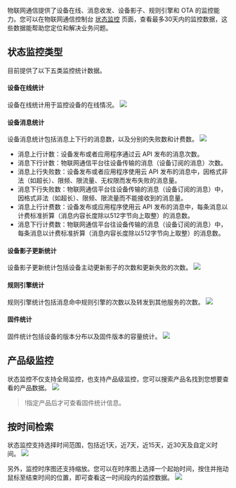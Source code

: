 
物联网通信提供了设备在线、消息收发、设备影子、规则引擎和 OTA 的监控能力。您可以在物联网通信控制台 [状态监控](https://console.cloud.tencent.com/iothub/monitor) 页面，查看最多30天内的监控数据，这些数据能帮助您定位和解决业务问题。

## 状态监控类型
目前提供了以下五类监控统计数据。
#### 设备在线统计
设备在线统计用于监控设备的在线情况。
![](https://main.qcloudimg.com/raw/858103c113b80a00ed8a2ea92d827856.png)

#### 设备消息统计
设备消息统计包括消息上下行的消息数，以及分别的失败数和计费数。
![](https://main.qcloudimg.com/raw/14439d836de3477e413bf9d1d334fcd4.png)

- 消息上行计数：设备发布或者应用程序通过云 API 发布的消息次数。
- 消息下行计数：物联网通信平台往设备传输的消息（设备订阅的消息）次数。
- 消息上行失败数：设备发布或者应用程序使用云 API 发布的消息中，因格式非法（如超长）、限频、限流量、无权限而发布失败的消息量。
- 消息下行失败数：物联网通信平台往设备传输的消息（设备订阅的消息）中，因格式非法（如超长）、限频、限流量而不能接收到的消息量。
- 消息上行计费数：设备发布或应用程序使用云 API 发布的消息中，每条消息以计费标准折算（消息内容长度除以512字节向上取整）的消息数。
- 消息下行计费数：物联网通信平台往设备传输的消息（设备订阅的消息）中，每条消息以计费标准折算（消息内容长度除以512字节向上取整）的消息数。

#### 设备影子更新统计
设备影子更新统计包括设备主动更新影子的次数和更新失败的次数。
![](https://main.qcloudimg.com/raw/e458d213b031e145429c8e04e6a96544.png)

#### 规则引擎统计
规则引擎统计包括消息命中规则引擎的次数以及转发到其他服务的次数。
![](https://main.qcloudimg.com/raw/cc8ab5e46689b0242292964311dde810.png)

#### 固件统计
固件统计包括设备的版本分布以及固件版本的容量统计。
![](https://main.qcloudimg.com/raw/5fe2fbc45e4d1ef4bacc16f5c23d90fd.png)


## 产品级监控
状态监控不仅支持全局监控，也支持产品级监控，您可以搜索产品名找到您想要查看的产品数据。
![](https://main.qcloudimg.com/raw/bbf9acd279bdeba80c9b90424e8ada88.png)
>!指定产品后才可查看固件统计信息。

## 按时间检索
状态监控支持选择时间范围，包括近1天，近7天，近15天，近30天及自定义时间。
![](https://main.qcloudimg.com/raw/1b2eb42bdd6190e3518b0e3a87719dd2.png)

另外，监控时序图还支持缩放。您可以在时序图上选择一个起始时间，按住并拖动鼠标至结束时间的位置，即可查看这一时间段内的监控数据。
![](https://main.qcloudimg.com/raw/8a3fb3f2aa71fb94df1ed0f23b10ba82.png)

